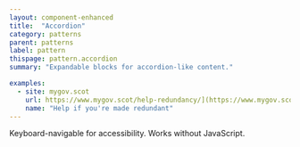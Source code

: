 ```yaml
---
layout: component-enhanced
title:  "Accordion"
category: patterns
parent: patterns
label: pattern
thispage: pattern.accordion
summary: "Expandable blocks for accordion-like content."

examples:
  - site: mygov.scot
    url: https://www.mygov.scot/help-redundancy/](https://www.mygov.scot/help-redundancy/
    name: "Help if you're made redundant"
---
```


Keyboard-navigable for accessibility. Works without JavaScript.
